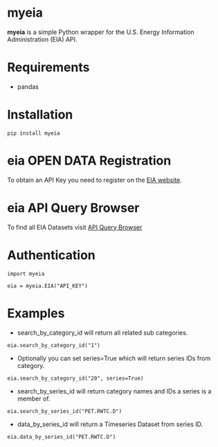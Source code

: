 # myeia

**myeia** is a simple Python wrapper for the U.S. Energy Information Administration (EIA) API.

# Requirements

* pandas

# Installation

```
pip install myeia
```

#  eia OPEN DATA Registration

To obtain an API Key you need to register on the [EIA website](https://www.eia.gov/opendata/register.php).


# eia API Query Browser

To find all EIA Datasets visit [API Query Browser](https://www.eia.gov/opendata/qb.php)

# Authentication

```
import myeia

eia = myeia.EIA("API_KEY")
```

# Examples

* search_by_category_id will return all related sub categories.

```
eia.search_by_category_id("1")
```

* Optionally you can set series=True which will return series IDs from category.

```
eia.search_by_category_id("20", series=True)
```

* search_by_series_id will return category names and IDs a series is a member of.

```
eia.search_by_series_id("PET.RWTC.D")
```

* data_by_series_id will return a Timeseries Dataset from series ID.

```
eia.data_by_series_id("PET.RWTC.D")
```
